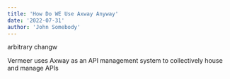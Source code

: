 ```yaml
---
title: 'How Do WE Use Axway Anyway'
date: '2022-07-31'
author: 'John Somebody'
---
```

arbitrary changw

Vermeer uses Axway as an API management system to collectively house and manage APIs